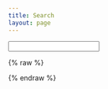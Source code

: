 ```yaml
---
title: Search
layout: page
---
```

<!-- Power on https://github.com/slashdotdash/jekyll-lunr-js-search-->

<script src="/media/js/search.min.js" type="text/javascript" charset="utf-8"></script>

<div id="search">
  <form action="/search" method="get">
    <input type="text" id="search-query" name="q" placeholder="" autocomplete="off">
  </form>
</div>

<section id="search-results" style="display: none;">
  <p>Search results:</p>
  <div class="entries">
  </div>
</section>

{% raw %}
<script id="search-results-template" type="text/mustache">
  {{#entries}}
    <article>
      <ul class="listing">
        {{#date}}<small><time datetime="{{pubdate}}" pubdate>{{pubdate}}</time></small>{{/date}}
        <a href="{{url}}">{{title}}</a>
      </ul>
    </article>
  {{/entries}}
</script>
{% endraw %}

<script type="text/javascript">
  $(function() {
    $('#search-query').lunrSearch({
      indexUrl: '/search.json',             // URL of the `search.json` index data for your site
      results:  '#search-results',          // jQuery selector for the search results container
      entries:  '.entries',                 // jQuery selector for the element to contain the results list, must be a child of the results element above.
      template: '#search-results-template'  // jQuery selector for the Mustache.js template
    });
  });
</script>